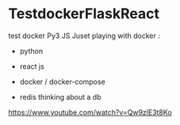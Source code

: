 # TestdockerFlaskReact
test docker Py3 JS
Juset playing with docker :
- python
- react js
- docker / docker-compose

- redis
thinking about a db

https://www.youtube.com/watch?v=Qw9zlE3t8Ko
